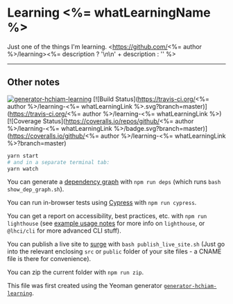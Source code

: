 # Learning <%= whatLearningName %>

Just one of the things I'm learning. <https://github.com/<%= author %>/learning><%= description ? '\n\n' + description : '' %>

---

## Other notes

[![generator-hchiam-learning](https://img.shields.io/badge/built%20with-generator--hchiam--learning-brightgreen.svg)](https://github.com/hchiam/generator-hchiam-learning) [![Build Status](https://travis-ci.org/<%= author %>/learning-<%= whatLearningLink %>.svg?branch=master)](https://travis-ci.org/<%= author %>/learning-<%= whatLearningLink %>) [![Coverage Status](https://coveralls.io/repos/github/<%= author %>/learning-<%= whatLearningLink %>/badge.svg?branch=master)](https://coveralls.io/github/<%= author %>/learning-<%= whatLearningLink %>?branch=master)

```bash
yarn start
# and in a separate terminal tab:
yarn watch
```

You can generate a [dependency graph](https://github.com/hchiam/learning-dependency-cruiser) with `npm run deps` (which runs `bash show_dep_graph.sh`).

You can run in-browser tests using [Cypress](https://github.com/hchiam/learning-cypress) with `npm run cypress`.

You can get a report on accessibility, best practices, etc. with `npm run lighthouse` (see [example usage notes](https://github.com/hchiam/learning-lighthouse-ci) for more info on `lighthouse`, or `@lhci/cli` for more advanced CLI stuff).

You can publish a live site to [surge](https://github.com/hchiam/learning-surge) with `bash publish_live_site.sh` (Just go into the relevant enclosing `src` or `public` folder of your site files - a CNAME file is there for convenience).

You can zip the current folder with `npm run zip`.

This file was first created using the Yeoman generator [`generator-hchiam-learning`](https://www.npmjs.com/package/generator-hchiam-learning).
